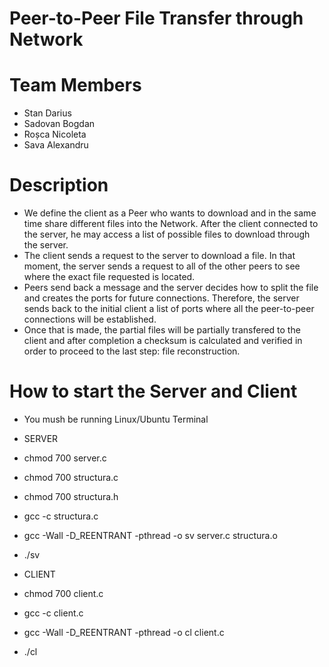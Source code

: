 # Peer-to-Peer File Transfer through Network

# Team Members
* Stan Darius
* Sadovan Bogdan
* Roșca Nicoleta
* Sava Alexandru

# Description

* We define the client as a Peer who wants to download and in the same time share different files into the Network. After the client connected to the server, he may access a list of possible files to download through the server.
* The client sends a request to the server to download a file. In that moment, the server sends a request to all of the other peers to see where the exact file requested is located.
* Peers send back a message and the server decides how to split the file and creates the ports for future connections. Therefore, the server sends back to the initial client a list of ports where all the peer-to-peer connections will be established.
* Once that is made, the partial files will be partially transfered to the client and after completion a checksum is calculated and verified in order to proceed to the last step: file reconstruction.

# How to start the Server and Client

* You mush be running Linux/Ubuntu Terminal

* SERVER
* chmod 700 server.c
* chmod 700 structura.c
* chmod 700 structura.h
* gcc -c structura.c
* gcc -Wall -D_REENTRANT -pthread -o sv server.c structura.o
* ./sv

* CLIENT
* chmod 700 client.c
* gcc -c client.c
* gcc -Wall -D_REENTRANT -pthread -o cl client.c
* ./cl
